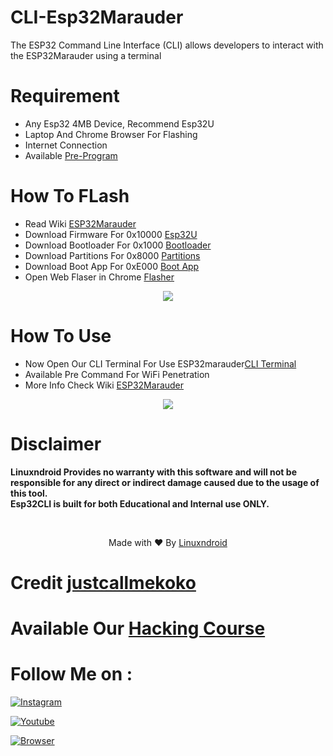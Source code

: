 # CLI-Esp32Marauder
The ESP32 Command Line Interface (CLI) allows developers to interact with the ESP32Marauder using a terminal

# Requirement
- Any Esp32 4MB Device, Recommend Esp32U
- Laptop And Chrome Browser For Flashing
- Internet Connection
- Available [Pre-Program](https://linuxndroid.in/product/ble/) 

# How To FLash
- Read Wiki [ESP32Marauder](https://github.com/justcallmekoko/ESP32Marauder/wiki/update-firmware) 
- Download Firmware For 0x10000 [Esp32U](https://github.com/justcallmekoko/ESP32Marauder/releases/download/v1.2.1/esp32_marauder_v1_2_1_20250207_v6.bin) 
- Download Bootloader For 0x1000 [Bootloader](https://github.com/justcallmekoko/ESP32Marauder/raw/master/FlashFiles/MarauderV4/esp32_marauder.ino.bootloader.bin) 
- Download Partitions For 0x8000 [Partitions](https://github.com/justcallmekoko/ESP32Marauder/raw/master/FlashFiles/MarauderV4/esp32_marauder.ino.partitions.bin) 
- Download Boot App For 0xE000 [Boot App](https://github.com/justcallmekoko/ESP32Marauder/raw/master/FlashFiles/FlipperZeroMultiBoardS3/boot_app0.bin) 
- Open Web Flaser in Chrome [Flasher](https://esp.huhn.me/) 
<p align="center">
<img src="https://blogger.googleusercontent.com/img/b/R29vZ2xl/AVvXsEjEHxYB3OP_ucyOGpoRY0oR-Z2XMoZLVXFDRWTcEafRlmoNuXsKt-jHYaKCl5v32QhyrGcQolZ9_JE52dEnibuBK2JL8XAon6htzstgI1wEknYulXyQb9QLgSRA01opPf1tJt_9WtQEYFJkLnKA6Q5q2WrrLOmAcx1-exTRELFLVH8M__2LeRmvOKItMDJ_/s16000/4.png"><br>

# How To Use
- Now Open Our CLI Terminal For Use ESP32marauder[CLI Terminal](https://linuxndroid.github.io/CLI-Esp32Marauder/)
- Available Pre Command For WiFi Penetration
- More Info Check Wiki [ESP32Marauder](https://github.com/justcallmekoko/ESP32Marauder/wiki/update-firmware) 
<p align="center">
<img src="https://blogger.googleusercontent.com/img/b/R29vZ2xl/AVvXsEjmDPCarHLD-ZyFmOaVukJpZv1EXjJgE1qh7ueGYSnooclaFKJ1Op1ygTbsyvDM5fPReDzdWOaF20m9tvR9Jh44RWB8Z1g1gwI0K-_lCO0Ya7IQ5AWXkKjf60ayPRHj2iLgQtYrlVVsMcZx0XUwD2_c4WXWgCswZYoPiSCNz_fnwgrj5KOS4s8inQyZaZNX/s16000/2.png"><br>

# Disclaimer
<b>Linuxndroid Provides no warranty with this software and will not be responsible for any direct or indirect damage caused due to the usage of this tool.<br>
Esp32CLI is built for both Educational and Internal use ONLY.</b>

<br>
<p align="center">Made with ❤️ By <a href="https://www.youtube.com/channel/UC2O1Hfg-dDCbUcau5QWGcgg">Linuxndroid</a></p>

# Credit [justcallmekoko](https://github.com/justcallmekoko)

# Available Our [Hacking Course](https://linuxndroid.in)

# Follow Me on :

[![Instagram](https://img.shields.io/badge/IG-linuxndroid-yellowgreen?style=for-the-badge&logo=instagram)](https://www.instagram.com/linuxndroid)

[![Youtube](https://img.shields.io/badge/Youtube-linuxndroid-redgreen?style=for-the-badge&logo=youtube)](https://www.youtube.com/channel/UC2O1Hfg-dDCbUcau5QWGcgg)

[![Browser](https://img.shields.io/badge/Website-linuxndroid-yellowred?style=for-the-badge&logo=browser)](https://www.linuxndroid.in)




